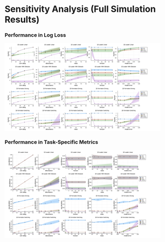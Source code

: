 # Sensitivity Analysis (Full Simulation Results)

### Performance in Log Loss
![Sensitivity Analysis of Log Loss](FullResults-Loss.jpg)

### Performance in Task-Specific Metrics
![Sensitivity Analysis of Task-Specific Metrics](FullResults-Metrics.jpg)